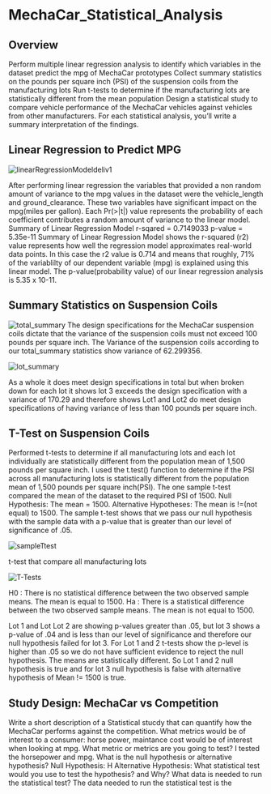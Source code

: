 # MechaCar_Statistical_Analysis
## Overview
Perform multiple linear regression analysis to identify which variables in the dataset predict the mpg of MechaCar prototypes
Collect summary statistics on the pounds per square inch (PSI) of the suspension coils from the manufacturing lots
Run t-tests to determine if the manufacturing lots are statistically different from the mean population
Design a statistical study to compare vehicle performance of the MechaCar vehicles against vehicles from other manufacturers. For each statistical analysis, you’ll write a summary interpretation of the findings.


## Linear Regression to Predict MPG
![linearRegressionModeldeliv1](https://user-images.githubusercontent.com/94208810/155904136-0e49a4ae-9ba4-46d1-b6b5-41c1bee707de.png)

After performing linear regression the variables that provided a non random amount of variance to the mpg values in the dataset were the vehicle_length and ground_clearance. These two variables have significant impact on the mpg(miles per gallon). 
Each Pr(>|t|) value represents the probability of each coefficient contributes a random amount of variance to the linear model. 
Summary of Linear Regression Model
r-sqared = 0.7149033
p-value = 5.35e-11
Summary of Linear Regression Model shows the r-squared (r2) value represents how well the regression model approximates real-world data points. In this case the r2 value is 0.714 and means that roughly, 71% of the variablilty of our dependent variable (mpg) is explained using this linear model.
The p-value(probability value) of our linear regression analysis is 5.35 x 10-11. 

##  Summary Statistics on Suspension Coils
![total_summary](https://user-images.githubusercontent.com/94208810/155906033-f96706d3-5e0e-43bb-b9bb-a8a671d94a6c.png)
The design specifications for the MechaCar suspension coils dictate that the variance of the suspension coils must not exceed 100 pounds per square inch. The Variance of the suspension coils according to our total_summary statistics show variance of 62.299356.

![lot_summary](https://user-images.githubusercontent.com/94208810/155905856-1e1e4dd2-c860-4279-93eb-49c13989e21e.png)

As a whole it does meet design specifications in total but when broken down for each lot it shows lot 3 exceeds the design specification with a variance of 170.29 and therefore shows Lot1 and Lot2 do meet design specifications of having variance of less than 100 pounds per square inch. 

## T-Test on Suspension Coils
Performed t-tests to determine if all manufacturing lots and each lot individually are statistically different from the population mean of 1,500 pounds per square inch.  I used the t.test() function to determine if the PSI across all manufacturing lots is statistically different from the population mean of 1,500 pounds per square inch(PSI).
The one sample t-test compared the mean of the dataset to the required PSI of 1500. 
Null Hypothesis: The mean = 1500.
Alternative Hypotheses: The mean is !=(not equal) to 1500.
The sample t-test shows that we pass our null hypothesis with the sample data with a p-value that is greater than our level of significance of .05. 

![sampleTtest](https://user-images.githubusercontent.com/94208810/155908480-936f6a04-be9c-45eb-b75f-59c37d70886e.png)

t-test that compare all manufacturing lots

![T-Tests](https://user-images.githubusercontent.com/94208810/155906398-a9d42d03-521d-40fa-a36e-249f1bdfa921.png)

H0 : There is no statistical difference between the two observed sample means. The mean is equal to 1500.
Ha : There is a statistical difference between the two observed sample means. The mean is not equal to 1500.

Lot 1 and Lot Lot 2 are showing p-values greater than .05, but lot 3 shows a p-value of .04 and is less than our level of significance and therefore our null hypothesis failed for lot 3. For Lot 1 and 2 t-tests show the p-level is higher than .05 so we do not have sufficient evidence to reject the null hypothesis. The means are statistically different.
So Lot 1 and 2 null hypothesis is true and for lot 3 null hypothesis is false with alternative hypothesis of Mean != 1500 is true. 


##  Study Design: MechaCar vs Competition
Write a short description of a Statistical stucdy that can quantify how the MechaCar performs against the competition. 
What metrics would be of interest to a consumer:  horse power, maintance cost would be of interest when looking at mpg. 
What metric or metrics are you going to test? I tested the horsepower and mpg. 
What is the null hypothesis or alternative hypothesis?
Null Hypothesis: H
Alternative Hypothesis:
What statistical test would you use to test the hypothesis? and Why?
What data is needed to run the statistical test?
The data needed to run the statistical test is the

